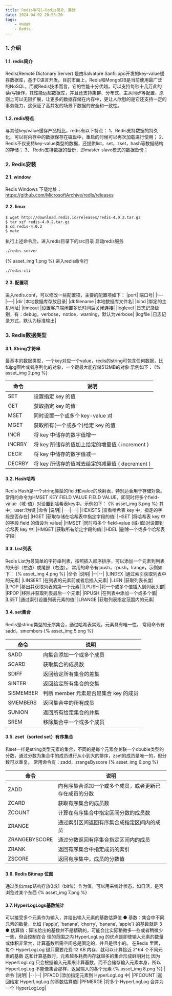```yaml
---
title: Redis学习1-Redis简介、基础
date: 2024-04-02 20:55:26
tags: 
    - 中间件
    - Redis
---
```

### 1. 介绍
#### 1.1. redis简介
Redis(Remote Dictonary Server) 是由Salvatore Sanfilippo开发的key-value缓存数据库，基于C语言开发。目前市面上，Redis和MongoDB是当前使用最广泛的NoSQL，而就Redis技术而言，它的性能十分优越，可以支持每秒十几万此的读/写操作，其性能远超数据库，并且还支持集群、分布式、主从同步等配置，原则上可以无限扩展，让更多的数据存储在内存中，更让人欣慰的是它还支持一定的事务能力，这保证了高并发的场景下数据的安全和一致性。
#### 1.2. redis特点
与其他key/value缓存产品相比，redis有以下特点：
1、Redis支持数据的持久化，可以将内存中的数据保存在磁盘中，重启的时候可以再次加载进行使用；
2、 Redis不仅支持key-value类型的数据，还提供list，set，zset，hash等数据结构的存储；
3、 Redis支持数据的备份，即master-slave模式的数据备份；
### 2. Redis安装
#### 2.1. window
Redis Windows 下载地址：https://github.com/MicrosoftArchive/redis/releases
#### 2.2. linux
```
$ wget http://download.redis.io/releases/redis-4.0.2.tar.gz
$ tar xzf redis-4.0.2.tar.gz
$ cd redis-4.0.2
$ make
```
执行上述命令后，进入redis目录下的src目录
启动redis服务
```
./redis-server
```
{% asset_img 1.png %}
进入redis命令行
```
./redis-cli
```
#### 2.3. 配置项
进入redis.conf，可以修改一些配置项，主要的配置项如下：
|port|	端口号|
|---|---|
|dir	|本地数据库存放目录|
|dbfilename	|本地数据库文件名|
|bind	|绑定的主机地址|
|timeout	|设置客户端闲置多长时间后关闭连接|
|loglevel	|日志记录级别，有：debug，verbose，notice，warning，默认为verbose|
|logfile	|日志记录方式，默认为标准输出|

### 3. Redis数据类型
#### 3.1. String字符串
最基本的数据类型，一个key对应一个value，redis的string可包含任何数据，比如jpg图片或者序列化的对象，一个键最大能存储512MB的对象
示例如下：
{% asset_img 2.png %}

|命令	|说明|
|------|----|
|SET	|设置指定 key 的值|
|GET	|获取指定 key 的值|
|MSET	|同时设置一个或多个 key-value 对|
|MGET	|获取所有(一个或多个)给定 key 的值|
|INCR	|将 key 中储存的数字值增一|
|INCRBY	|将 key 所储存的值加上给定的增量值 ( increment )|
|DECR	|将 key 中储存的数字值减一|
|DECRBY	|将 key 所储存的值减去给定的减量值 ( decrement )|

#### 3.2. Hash哈希
Redis Hash是一个string类型的field和value的映射表，特别适合用于存储对象。
常用的命令为HMSET KEY FIELD VALUE FIELD VALUE，即同时将多个field-value（域-值）对设置到哈希表key中。示例如下：
{% asset_img 3.png %}
其中，user:1为键
|命令	|说明|
|---|---|
|HEXISTS	|查看哈希表 key 中，指定的字段是否存在|
|HGET	|获取存储在哈希表中指定字段的值|
|HSET	|将哈希表 key 中的字段 field 的值设为 value|
|HMSET	|同时将多个 field-value (域-值)对设置到哈希表 key 中|
|HMGET	|获取所有给定字段的值|
|HDEL	|删除一个或多个哈希表字段|

#### 3.3. List列表
Redis List为最简单的字符串列表，按照插入顺序排序，可以添加一个元素到列表的头部（左边）或尾部（右边）。
常用的命令有lpush，rpush，lrange，示例如下：
{% asset_img 4.png %}
|命令	|说明|
|--|--|
|LINDEX	|通过索引获取列表中的元素|
|LINSERT	|在列表的元素前或者后插入元素|
|LLEN	|获取列表长度|
|LPOP	|移出并获取列表的第一个元素|
|LPUSH	|将一个或多个值插入到列表头部|
|RPOP	|移除并获取列表最后一个元素|
|RPUSH	|在列表中添加一个或多个值|
|LSET	|通过索引设置列表元素的值|
|LRANGE	|获取列表指定范围内的元素|

#### 3.4. set集合
Redis是string类型的无序集合，通过哈希表实现，元素具有唯一性。
常用命令有sadd，smembers
{% asset_img 5.png %}

|命令	|说明|
|--|--|
|SADD   |向集合添加一个或多个成员|
|SCARD	|获取集合的成员数|
|SDIFF	|返回给定所有集合的差集|
|SINTER	|返回给定所有集合的交集|
|SISMEMBER	|判断 member 元素是否是集合 key 的成员|
|SMEMBERS	|返回集合中的所有成员|
|SUNION	|返回所有给定集合的并集|
|SREM	|移除集合中一个或多个成员|

#### 3.5. zset（sorted set）有序集合
和set一样是string类型元素的集合，不同的是每个元素会关联一个double类型的分数，通过分数为集合中的成员进行从小到大的排序，zset的成员是唯一的，但分数可以重复。
常用命令有：zadd，zrangeByscore
{% asset_img 6.png %}

|命令	|说明|
|--|--|
|ZADD	|向有序集合添加一个或多个成员，或者更新已存在成员的分数|
|ZCARD	|获取有序集合的成员数|
|ZCOUNT	|计算在有序集合中指定区间分数的成员数|
|ZRANGE	|通过索引区间返回有序集合成指定区间内的成员|
|ZRANGEBYSCORE	|通过分数返回有序集合指定区间内的成员|
|ZRANK	|返回有序集合中指定成员的索引|
|ZSCORE	|返回有序集中，成员的分数值|

#### 3.6. Redis Bitmap 位图
通过类似map结构存放0或1（bit位）作为值，可以用来统计状态，如日活，是否浏览过某个东西
{% asset_img 7.png %}

#### 3.7. HyperLogLogs基数统计
可以接受多个元素作为输入，并给出输入元素的基数估算值
● 基数：集合中不同元素的数量，比如 {’apple’, ‘banana’, ‘cherry’, ‘banana’, ‘apple’} 的基数就是 3
● 估算值：算法给出的基数并不是精确的，可能会比实际稍微多一些或者稍微少一些，但会控制在合 理的范围之内
HyperLogLog 的优点是即使输入元素的数量或体积非常大，计算基数所需空间总是固定的，并且是很小的。
在Redis 里面，每个 HyperLogLog 键只需要花费 12 KB 内存，就可以计算接近 2^64 个不同元素的基数
这和计算基数时，元素越多耗费内存就越多的集合形成鲜明对比
因为HyperLogLog 只会根据输入元素来计算基数，而不会储存输入元素本身，所以 HyperLogLog 不能像集合那样，返回输入的各个元素
{% asset_img 8.png %}
|命令	|说明|
|--|--|
|PFADD	|添加指定元素到 HyperLogLog 中|
|PFCOUNT	|返回给定 HyperLogLog 的基数估算值|
|PFMERGE	|将多个 HyperLogLog 合并为一个 HyperLogLog|
